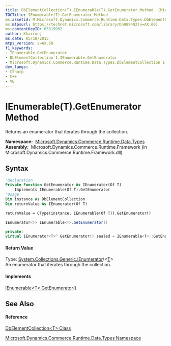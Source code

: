 ```yaml
---
title: DbElementCollection(T).IEnumerable(T).GetEnumerator Method  (Microsoft.Dynamics.Commerce.Runtime.Data.Types)
TOCTitle: IEnumerable(T).GetEnumerator Method
ms:assetid: M:Microsoft.Dynamics.Commerce.Runtime.Data.Types.DbElementCollection`1.System#Collections#Generic#IEnumerable{T}#GetEnumerator
ms:mtpsurl: https://technet.microsoft.com/library/Dn989492(v=AX.60)
ms:contentKeyID: 65319952
author: Khairunj
ms.date: 05/18/2015
mtps_version: v=AX.60
f1_keywords:
- IEnumerable.GetEnumerator
- DbElementCollection`1.IEnumerable.GetEnumerator
- Microsoft.Dynamics.Commerce.Runtime.Data.Types.DbElementCollection`1.IEnumerable.GetEnumerator
dev_langs:
- CSharp
- C++
- VB
---
```


# IEnumerable(T).GetEnumerator Method

Returns an enumerator that iterates through the collection.

**Namespace:**  [Microsoft.Dynamics.Commerce.Runtime.Data.Types](microsoft-dynamics-commerce-runtime-data-types-namespace.md)  
**Assembly:**  Microsoft.Dynamics.Commerce.Runtime.Framework (in Microsoft.Dynamics.Commerce.Runtime.Framework.dll)

## Syntax

``` vb
'Declaration
Private Function GetEnumerator As IEnumerator(Of T)
    Implements IEnumerable(Of T).GetEnumerator
'Usage
Dim instance As DbElementCollection
Dim returnValue As IEnumerator(Of T)

returnValue = CType(instance, IEnumerable(Of T)).GetEnumerator()
```

``` csharp
IEnumerator<T> IEnumerable<T>.GetEnumerator()
```

``` c++
private:
virtual IEnumerator<T>^ GetEnumerator() sealed = IEnumerable<T>::GetEnumerator
```

#### Return Value

Type: [System.Collections.Generic.IEnumerator](https://technet.microsoft.com/library/78dfe2yb\(v=ax.60\))\<[T](dbelementcollection-t-class-microsoft-dynamics-commerce-runtime-data-types.md)\>  
An enumerator that iterates through the collection.  

#### Implements

[IEnumerable\<T\>.GetEnumerator()](https://technet.microsoft.com/library/s793z9y2\(v=ax.60\))  

## See Also

#### Reference

[DbElementCollection\<T\> Class](dbelementcollection-t-class-microsoft-dynamics-commerce-runtime-data-types.md)

[Microsoft.Dynamics.Commerce.Runtime.Data.Types Namespace](microsoft-dynamics-commerce-runtime-data-types-namespace.md)


